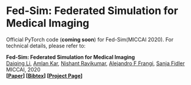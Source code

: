 # Fed-Sim: Federated Simulation for Medical Imaging

Official PyTorch code (**coming soon**) for Fed-Sim(MICCAI 2020). For technical details, please refer to:

**Fed-Sim: Federated Simulation for Medical Imaging**  
[Daiqing Li](https://scholar.google.ca/citations?user=8q2ISMIAAAAJ&hl=en), [Amlan Kar](http://www.cs.toronto.edu/~amlan/), [Nishant Ravikumar](https://eps.leeds.ac.uk/computing/staff/1846/dr-nishant-ravikumar), [Alejandro F Frangi](https://eps.leeds.ac.uk/computing/staff/1535/professor-alejandro-f-frangi), [Sanja Fidler](http://www.cs.toronto.edu/~fidler/)\
MICCAI, 2020\
**[[Paper](https://arxiv.org/abs/2009.00668)] [[Bibtex](https://nv-tlabs.github.io/fed-sim/resources/bibtex.txt)] [[Project Page](https://nv-tlabs.github.io/fed-sim/)]**